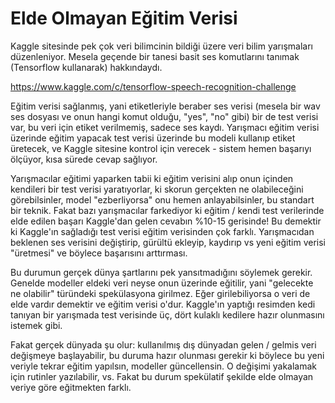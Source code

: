 # Elde Olmayan Eğitim Verisi

Kaggle sitesinde pek çok veri bilimcinin bildiği üzere veri bilim
yarışmaları düzenleniyor. Mesela geçende bir tanesi basit ses
komutlarını tanımak (Tensorflow kullanarak) hakkındaydı.

https://www.kaggle.com/c/tensorflow-speech-recognition-challenge

Eğitim verisi sağlanmış, yani etiketleriyle beraber ses verisi (mesela
bir wav ses dosyası ve onun hangi komut olduğu, "yes", "no" gibi) bir
de test verisi var, bu veri için etiket verilmemiş, sadece ses
kaydı. Yarışmacı eğitim verisi üzerinde eğitim yapacak test verisi
üzerinde bu modeli kullanıp etiket üretecek, ve Kaggle sitesine
kontrol için verecek - sistem hemen başarıyı ölçüyor, kısa sürede
cevap sağlıyor.

Yarışmacılar eğitimi yaparken tabii ki eğitim verisini alıp onun
içinden kendileri bir test verisi yaratıyorlar, ki skorun gerçekten ne
olabileceğini görebilsinler, model "ezberliyorsa" onu hemen
anlayabilsinler, bu standart bir teknik. Fakat bazı yarışmacılar
farkediyor ki eğitim / kendi test verilerinde elde edilen başarı
Kaggle'dan gelen cevabın %10-15 gerisinde! Bu demektir ki Kaggle'ın
sağladığı test verisi eğitim verisinden çok farklı. Yarışmacıdan
beklenen ses verisini değiştirip, gürültü ekleyip, kaydırıp vs yeni
eğitim verisi "üretmesi" ve böylece başarısını arttırması.

Bu durumun gerçek dünya şartlarını pek yansıtmadığını söylemek
gerekir. Genelde modeller eldeki veri neyse onun üzerinde eğitilir,
yani "gelecekte ne olabilir" türündeki spekülasyona girilmez. Eğer
girilebiliyorsa o veri de elde vardır demektir ve eğitim verisi
o'dur. Kaggle'ın yaptığı resimden kedi tanıyan bir yarışmada test
verisinde üç, dört kulaklı kedilere hazır olunmasını istemek gibi.

Fakat gerçek dünyada şu olur: kullanılmış dış dünyadan gelen / gelmis
veri değişmeye başlayabilir, bu duruma hazır olunması gerekir ki
böylece bu yeni veriyle tekrar eğitim yapılsın, modeller
güncellensin. O değişimi yakalamak için rutinler yazılabilir,
vs. Fakat bu durum spekülatif şekilde elde olmayan veriye göre
eğitmekten farklı.






